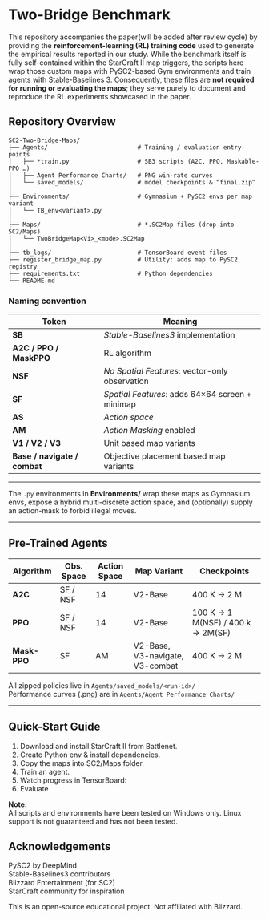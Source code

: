 # Two-Bridge Benchmark
This repository accompanies the paper(will be added after review cycle) by providing the **reinforcement-learning (RL) training code** used to generate the empirical results reported in our study. While the benchmark itself is fully self-contained within the StarCraft II map triggers, the scripts here wrap those custom maps with PySC2-based Gym environments and train agents with Stable-Baselines 3. Consequently, these files are **not required for running or evaluating the maps**; they serve purely to document and reproduce the RL experiments showcased in the paper.

## Repository Overview

```
SC2-Two-Bridge-Maps/
├── Agents/                         # Training / evaluation entry-points
│   ├── *train.py                   # SB3 scripts (A2C, PPO, Maskable-PPO …)
│   ├── Agent Performance Charts/   # PNG win-rate curves
│   └── saved_models/               # model checkpoints & “final.zip”
│
├── Environments/                   # Gymnasium + PySC2 envs per map variant
│   └── TB_env<variant>.py
│
├── Maps/                           # *.SC2Map files (drop into SC2/Maps)
│   └── TwoBridgeMap<Vi>_<mode>.SC2Map
│
├── tb_logs/                        # TensorBoard event files
├── register_bridge_map.py          # Utility: adds map to PySC2 registry
├── requirements.txt                # Python dependencies 
└── README.md
```

### Naming convention

| Token | Meaning |
|-------|---------|
| **SB**        | _Stable-Baselines3_ implementation |
| **A2C / PPO / MaskPPO** | RL algorithm |
| **NSF**       | _No Spatial Features_: vector-only observation |
| **SF**        | _Spatial Features_: adds 64×64 screen + minimap |
| **AS**        | _Action space_ |
| **AM**        | _Action Masking_ enabled |
| **V1 / V2 / V3** | Unit based map variants |
| **Base / navigate / combat** | Objective placement based map variants |

---

The `.py` environments in **Environments/** wrap these maps as Gymnasium envs, expose a hybrid multi-discrete action space, and (optionally) supply an action-mask to forbid illegal moves.

---

## Pre-Trained Agents

| Algorithm | Obs. Space | Action Space | Map Variant | Checkpoints |
|-----------|------------|-------------|-------------|-------------|
| **A2C**   | SF / NSF   | 14       | V2-Base | 400 K → 2 M |
| **PPO**   | SF / NSF   | 14       | V2-Base | 100 K → 1 M(NSF) / 400 k → 2M(SF)|
| **Mask-PPO** | SF      | AM       | V2-Base, V3-navigate, V3-combat | 400 K → 2 M |

All zipped policies live in `Agents/saved_models/<run-id>/`  
Performance curves (.png) are in `Agents/Agent Performance Charts/`

---

## Quick-Start Guide

1. Download and install StarCraft II from Battlenet.
2. Create Python env & install dependencies.
3. Copy the maps into SC2/Maps folder.
4. Train an agent.
5. Watch progress in TensorBoard:
6. Evaluate

**Note:**  
All scripts and environments have been tested on Windows only. Linux support is not guaranteed and has not been tested.

## Acknowledgements

PySC2 by DeepMind  
Stable-Baselines3 contributors  
Blizzard Entertainment (for SC2)  
StarCraft community for inspiration

This is an open-source educational project. Not affiliated with Blizzard.